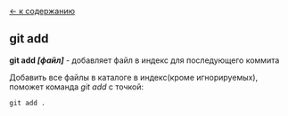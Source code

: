 [<- к содержанию](./readme.md)

## git add

**git add *[файл]*** - добавляет файл в индекс для последующего коммита

Добавить все файлы в каталоге в индекс(кроме игнорируемых), поможет команда _git add_ с точкой:

```bash=
git add .
```
